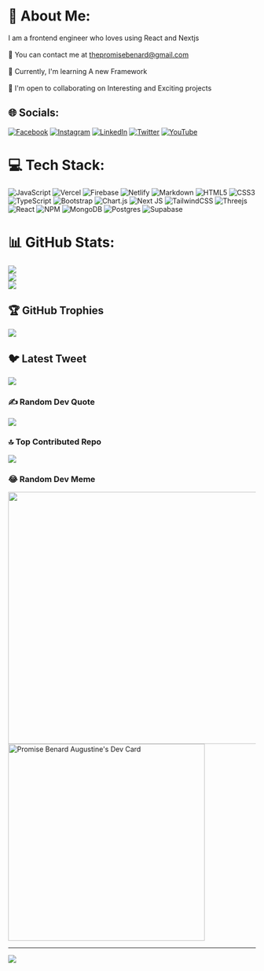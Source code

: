 
# 💫 About Me:
I am a frontend engineer who loves using React and Nextjs<br><br>📧 You can contact me at thepromisebenard@gmail.com<br><br>🧠 Currently, I'm learning A new Framework<br><br>🤝 I'm open to collaborating on Interesting and Exciting projects


## 🌐 Socials:
[![Facebook](https://img.shields.io/badge/Facebook-%231877F2.svg?logo=Facebook&logoColor=white)](https://facebook.com/thepromisebenard) [![Instagram](https://img.shields.io/badge/Instagram-%23E4405F.svg?logo=Instagram&logoColor=white)](https://instagram.com/thepromisebenard) [![LinkedIn](https://img.shields.io/badge/LinkedIn-%230077B5.svg?logo=linkedin&logoColor=white)](https://linkedin.com/in/thepromisebenard) [![Twitter](https://img.shields.io/badge/Twitter-%231DA1F2.svg?logo=Twitter&logoColor=white)](https://twitter.com/thepromisebenrd) [![YouTube](https://img.shields.io/badge/YouTube-%23FF0000.svg?logo=YouTube&logoColor=white)](https://youtube.com/@thepromisebenard) 

# 💻 Tech Stack:
![JavaScript](https://img.shields.io/badge/javascript-%23323330.svg?style=for-the-badge&logo=javascript&logoColor=%23F7DF1E) ![Vercel](https://img.shields.io/badge/vercel-%23000000.svg?style=for-the-badge&logo=vercel&logoColor=white) ![Firebase](https://img.shields.io/badge/firebase-%23039BE5.svg?style=for-the-badge&logo=firebase) ![Netlify](https://img.shields.io/badge/netlify-%23000000.svg?style=for-the-badge&logo=netlify&logoColor=#00C7B7) ![Markdown](https://img.shields.io/badge/markdown-%23000000.svg?style=for-the-badge&logo=markdown&logoColor=white) ![HTML5](https://img.shields.io/badge/html5-%23E34F26.svg?style=for-the-badge&logo=html5&logoColor=white) ![CSS3](https://img.shields.io/badge/css3-%231572B6.svg?style=for-the-badge&logo=css3&logoColor=white) ![TypeScript](https://img.shields.io/badge/typescript-%23007ACC.svg?style=for-the-badge&logo=typescript&logoColor=white) ![Bootstrap](https://img.shields.io/badge/bootstrap-%23563D7C.svg?style=for-the-badge&logo=bootstrap&logoColor=white) ![Chart.js](https://img.shields.io/badge/chart.js-F5788D.svg?style=for-the-badge&logo=chart.js&logoColor=white) ![Next JS](https://img.shields.io/badge/Next-black?style=for-the-badge&logo=next.js&logoColor=white) ![TailwindCSS](https://img.shields.io/badge/tailwindcss-%2338B2AC.svg?style=for-the-badge&logo=tailwind-css&logoColor=white) ![Threejs](https://img.shields.io/badge/threejs-black?style=for-the-badge&logo=three.js&logoColor=white) ![React](https://img.shields.io/badge/react-%2320232a.svg?style=for-the-badge&logo=react&logoColor=%2361DAFB) ![NPM](https://img.shields.io/badge/NPM-%23000000.svg?style=for-the-badge&logo=npm&logoColor=white) ![MongoDB](https://img.shields.io/badge/MongoDB-%234ea94b.svg?style=for-the-badge&logo=mongodb&logoColor=white) ![Postgres](https://img.shields.io/badge/postgres-%23316192.svg?style=for-the-badge&logo=postgresql&logoColor=white) 	![Supabase](https://img.shields.io/badge/Supabase-3ECF8E?style=for-the-badge&logo=supabase&logoColor=white)
# 📊 GitHub Stats:
![](https://github-readme-stats.vercel.app/api?username=thepromisebenard&theme=dark&hide_border=false&include_all_commits=true&count_private=true)<br/>
![](https://github-readme-streak-stats.herokuapp.com/?user=thepromisebenard&theme=dark&hide_border=false)<br/>
![](https://github-readme-stats.vercel.app/api/top-langs/?username=thepromisebenard&theme=dark&hide_border=false&include_all_commits=true&count_private=true&layout=compact)

## 🏆 GitHub Trophies
![](https://github-profile-trophy.vercel.app/?username=thepromisebenard&theme=radical&no-frame=false&no-bg=true&margin-w=4)

## 🐦 Latest Tweet
[![](https://gtce.itsvg.in/api?username=thepromisebenrd)](https://github.com/VishwaGauravIn/github-twitter-card-embed)

### ✍️ Random Dev Quote
![](https://quotes-github-readme.vercel.app/api?type=horizontal&theme=radical)

### 🔝 Top Contributed Repo
![](https://github-contributor-stats.vercel.app/api?username=thepromisebenard&limit=5&theme=dark&combine_all_yearly_contributions=true)

### 😂 Random Dev Meme
<img src="https://rm.up.railway.app/" width="512px"/>
<a href="https://app.daily.dev/promzyweb"><img src="https://api.daily.dev/devcards/9fce5a3b8e9f427098db474cbd249322.png?r=5g5" width="400" alt="Promise Benard Augustine's Dev Card"/></a>

---
[![](https://visitcount.itsvg.in/api?id=thepromisebenard&icon=0&color=0)](https://visitcount.itsvg.in)

<!-- Proudly created with GPRM ( https://gprm.itsvg.in ) -->
